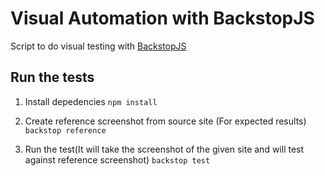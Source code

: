 # Visual Automation with BackstopJS
Script to do visual testing with [BackstopJS](https://github.com/garris/BackstopJS)

## Run the tests
1. Install depedencies 
`npm install`

2. Create reference screenshot from source site (For expected results)
`backstop reference`

3. Run the test(It will take the screenshot of the given site and will test against reference screenshot)
`backstop test`